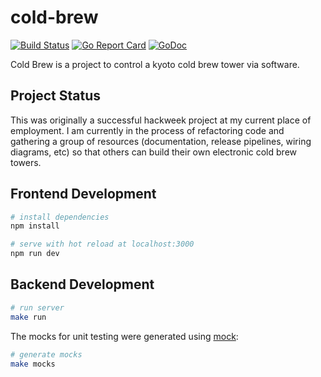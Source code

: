 # cold-brew
[![Build Status](https://cloud.drone.io/api/badges/betterengineering/cold-brew/status.svg)](https://cloud.drone.io/betterengineering/cold-brew)
[![Go Report Card](https://goreportcard.com/badge/github.com/betterengineering/cold-brew)](https://goreportcard.com/report/github.com/betterengineering/cold-brew)
[![GoDoc](https://godoc.org/github.com/betterengineering/cold-brew?status.svg)](https://godoc.org/github.com/betterengineering/cold-brew)

Cold Brew is a project to control a kyoto cold brew tower via software.

## Project Status
This was originally a successful hackweek project at my current place of
employment. I am currently in the process of refactoring code and gathering a
group of resources (documentation, release pipelines, wiring diagrams, etc) so
that others can build their own electronic cold brew towers.

## Frontend Development

``` bash
# install dependencies
npm install

# serve with hot reload at localhost:3000
npm run dev
```

## Backend Development

```bash
# run server
make run
```

The mocks for unit testing were generated using 
[mock](https://github.com/golang/mock):
```bash
# generate mocks
make mocks
```
